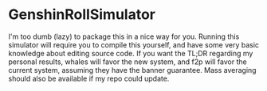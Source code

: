 # GenshinRollSimulator
I'm too dumb (lazy) to package this in a nice way for you. Running this simulator will require you to compile this yourself, and have some very basic knowledge about editing source code.
If you want the TL;DR regarding my personal results, whales will favor the new system, and f2p will favor the current system, assuming they have the banner guarantee.
Mass averaging should also be available if my repo could update.
